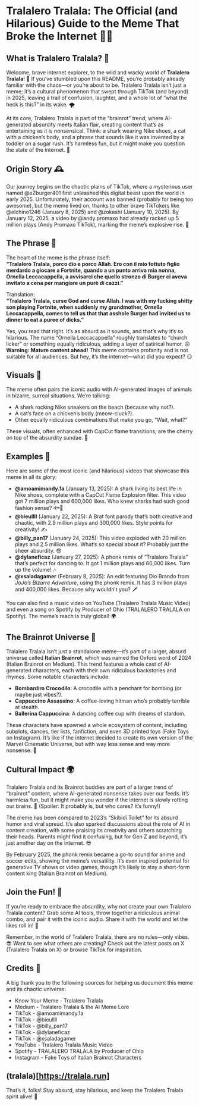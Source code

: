 # Tralalero Tralala: The Official (and Hilarious) Guide to the Meme That Broke the Internet 🧠💥

## What is Tralalero Tralala? 🤔

Welcome, brave internet explorer, to the wild and wacky world of **Tralalero Tralala**! 🎉 If you’ve stumbled upon this README, you’re probably already familiar with the chaos—or you’re about to be. Tralalero Tralala isn’t just a meme; it’s a cultural phenomenon that swept through TikTok (and beyond) in 2025, leaving a trail of confusion, laughter, and a whole lot of “what the heck is this?” in its wake. 🌪️

At its core, Tralalero Tralala is part of the “brainrot” trend, where AI-generated absurdity meets Italian flair, creating content that’s as entertaining as it is nonsensical. Think: a shark wearing Nike shoes, a cat with a chicken’s body, and a phrase that sounds like it was invented by a toddler on a sugar rush. It’s harmless fun, but it might make you question the state of the internet. 🤯

## Origin Story 🕰️

Our journey begins on the chaotic plains of TikTok, where a mysterious user named @eZburger401 first unleashed this digital beast upon the world in early 2025. Unfortunately, their account was banned (probably for being too awesome), but the meme lived on, thanks to other brave TikTokers like @elchino1246 (January 8, 2025) and @zokashi (January 10, 2025). By January 12, 2025, a video by @andy.promaxo had already racked up 5 million plays (Andy Promaxo TikTok), marking the meme’s explosive rise. 🚀

## The Phrase 📜

The heart of the meme is the phrase itself:\
**“Tralalero Tralala, porco dio e porco Allah. Ero con il mio fottuto figlio merdardo a giocare a Fortnite, quando a un punto arriva mia nonna, Ornella Leccacappella, a avvisarci che quello stronzo di Burger ci aveva invitato a cena per mangiare un purè di cazzi.”**

Translation:\
**“Tralalero Tralala, curse God and curse Allah. I was with my fucking shitty son playing Fortnite, when suddenly my grandmother, Ornella Leccacappella, comes to tell us that that asshole Burger had invited us to dinner to eat a puree of dicks.”**

Yes, you read that right. It’s as absurd as it sounds, and that’s why it’s so hilarious. The name “Ornella Leccacappella” roughly translates to “church licker” or something equally ridiculous, adding a layer of satirical humor. 😜\
**Warning: Mature content ahead!** This meme contains profanity and is not suitable for all audiences. But hey, it’s the internet—what did you expect? 😏

## Visuals 🎨

The meme often pairs the iconic audio with AI-generated images of animals in bizarre, surreal situations. We’re talking:

- A shark rocking Nike sneakers on the beach (because why not?).
- A cat’s face on a chicken’s body (meow-cluck?).
- Other equally ridiculous combinations that make you go, “Wait, what?”

These visuals, often enhanced with CapCut flame transitions, are the cherry on top of the absurdity sundae. 🍦

## Examples 🎥

Here are some of the most iconic (and hilarious) videos that showcase this meme in all its glory:

- **@amoamimandy.1a** (January 13, 2025): A shark living its best life in Nike shoes, complete with a CapCut Flame Explosion filter. This video got 7 million plays and 600,000 likes. Who knew sharks had such good fashion sense? 🐟👟
- **@bieullll** (January 22, 2025): A Brat font parody that’s both creative and chaotic, with 2.9 million plays and 300,000 likes. Style points for creativity! ✍️
- **@billy_pan17** (January 24, 2025): This video exploded with 20 million plays and 2.5 million likes. What’s so special about it? Probably just the sheer absurdity. 😎
- **@dylaneficaz** (January 27, 2025): A phonk remix of “Tralalero Tralala” that’s perfect for dancing to. It got 1 million plays and 60,000 likes. Turn up the volume! 🎶
- **@xsaladagamer** (February 8, 2025): An edit featuring Dio Brando from *JoJo’s Bizarre Adventure*, using the phonk remix. It has 3 million plays and 400,000 likes. Because why wouldn’t you? 🗡️

You can also find a music video on YouTube (Tralalero Tralala Music Video) and even a song on Spotify by Producer of Ohio (TRALALERO TRALALA on Spotify). The meme’s reach is truly global! 🌍

## The Brainrot Universe 🌌

Tralalero Tralala isn’t just a standalone meme—it’s part of a larger, absurd universe called **Italian Brainrot**, which was named the Oxford word of 2024 (Italian Brainrot on Medium). This trend features a whole cast of AI-generated characters, each with their own ridiculous backstories and rhymes. Some notable characters include:

- **Bombardiro Crocodilo**: A crocodile with a penchant for bombing (or maybe just vibes?).
- **Cappuccino Assassino**: A coffee-loving hitman who’s probably terrible at stealth.
- **Ballerina Cappuccina**: A dancing coffee cup with dreams of stardom.

These characters have spawned a whole ecosystem of content, including subplots, dances, tier lists, fanfiction, and even 3D printed toys (Fake Toys on Instagram). It’s like if the internet decided to create its own version of the Marvel Cinematic Universe, but with way less sense and way more nonsense. 🤪

## Cultural Impact 🌍

Tralalero Tralala and its Brainrot buddies are part of a larger trend of “brainrot” content, where AI-generated nonsense takes over our feeds. It’s harmless fun, but it might make you wonder if the internet is slowly rotting our brains. 🤔 (Spoiler: It probably is, but who cares? It’s funny!)

The meme has been compared to 2023’s “Skibidi Toilet” for its absurd humor and viral spread. It’s also sparked discussions about the role of AI in content creation, with some praising its creativity and others scratching their heads. Parents might find it confusing, but for Gen Z and beyond, it’s just another day on the internet. 😎

By February 2025, the phonk remix became a go-to sound for anime and soccer edits, showing the meme’s versatility. It’s even inspired potential for generative TV shows or video games, though it’s likely to stay a short-form content king (Italian Brainrot on Medium).

## Join the Fun! 🎉

If you’re ready to embrace the absurdity, why not create your own Tralalero Tralala content? Grab some AI tools, throw together a ridiculous animal combo, and pair it with the iconic audio. Share it with the world and let the likes roll in! 🌟

Remember, in the world of Tralalero Tralala, there are no rules—only vibes. 😎 Want to see what others are creating? Check out the latest posts on X (Tralalero Tralala on X) or browse TikTok for inspiration.

## Credits 📝

A big thank you to the following sources for helping us document this meme and its chaotic universe:

- Know Your Meme - Tralalero Tralala
- Medium - Tralalero Tralala & the AI Meme Lore
- TikTok - @amoamimandy.1a
- TikTok - @bieullll
- TikTok - @billy_pan17
- TikTok - @dylaneficaz
- TikTok - @xsaladagamer
- YouTube - Tralalero Tralala Music Video
- Spotify - TRALALERO TRALALA by Producer of Ohio
- Instagram - Fake Toys of Italian Brainrot Characters

(tralala)[https://tralala.run]
---

That’s it, folks! Stay absurd, stay hilarious, and keep the Tralalero Tralala spirit alive! 🌟
